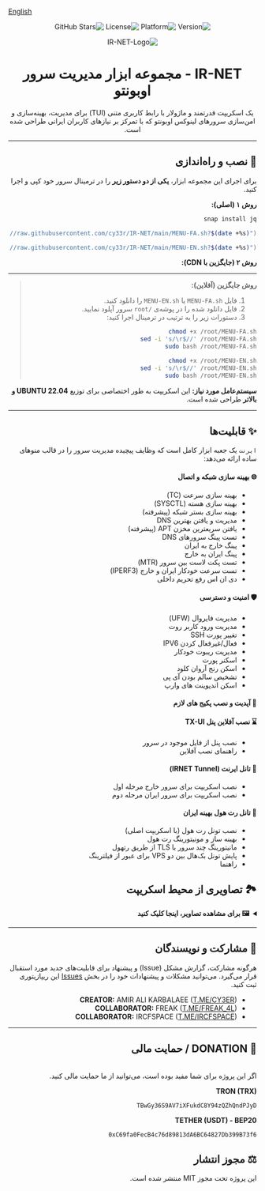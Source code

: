 [English](README-EN.md)

<div dir="rtl">

<p align="center">
    <img src="https://img.shields.io/badge/Version-12-blue.svg" alt="Version">
    <img src="https://img.shields.io/badge/Platform-Ubuntu_22.04+-orange.svg" alt="Platform">
    <img src="https://img.shields.io/badge/License-MIT-green.svg" alt="License">
    <img src="https://img.shields.io/github/stars/cy33r/IR-NET?style=social" alt="GitHub Stars">

   
<p align="center">
  <img src="https://github.com/user-attachments/assets/f2554461-a499-400a-b0c2-20b269264932" alt="IR-NET-Logo"/>
</p>

<h1 align="center">IR-NET - مجموعه ابزار مدیریت سرور اوبونتو</h1>

<p align="center">
یک اسکریپت قدرتمند و ماژولار با رابط کاربری متنی (TUI) برای مدیریت، بهینه‌سازی و امن‌سازی سرورهای لینوکس اوبونتو که با تمرکز بر نیازهای کاربران ایرانی طراحی شده است.
</p>

---

## 🚀 نصب و راه‌اندازی

برای اجرای این مجموعه ابزار، **یکی از دو دستور زیر** را در ترمینال سرور خود کپی و اجرا کنید.

**روش ۱ (اصلی):**
```bash
snap install jq
```
```bash
bash <(curl -sL "https://raw.githubusercontent.com/cy33r/IR-NET/main/MENU-FA.sh?$(date +%s)")
```
```bash
bash <(curl -sL "https://raw.githubusercontent.com/cy33r/IR-NET/main/MENU-EN.sh?$(date +%s)")
```

**روش ۲ (جایگزین با CDN):**


---
> **روش جایگزین (آفلاین):**
>
> 1.  فایل‌ `MENU-FA.sh` یا `MENU-EN.sh` را دانلود کنید.
> 2.  فایل‌ دانلود شده را در پوشه‌ی `/root` سرور آپلود نمایید.
> 3.  دستورات زیر را به ترتیب در ترمینال اجرا کنید:
>
> ```bash
> chmod +x /root/MENU-FA.sh
> sed -i 's/\r$//' /root/MENU-FA.sh
> sudo bash /root/MENU-FA.sh
> ```
>
> ```bash
> chmod +x /root/MENU-EN.sh
> sed -i 's/\r$//' /root/MENU-EN.sh
> sudo bash /root/MENU-EN.sh
> ```
**سیستم‌عامل مورد نیاز:** این اسکریپت به طور اختصاصی برای توزیع **UBUNTU 22.04 و بالاتر** طراحی شده است.

---

## ✨ قابلیت‌ها

`ایرنت` یک جعبه ابزار کامل است که وظایف پیچیده مدیریت سرور را در قالب منوهای ساده ارائه می‌دهد:

#### 🌐 بهینه سازی شبکه و اتصال
* بهینه سازی سرعت (TC)
* بهینه سازی هسته (SYSCTL)
* بهینه سازی بستر شبکه (پیشرفته)
* مدیریت و یافتن بهترین DNS
* یافتن سریعترین مخزن APT (پیشرفته)
* تست پینگ سرورهای DNS
* پینگ خارج به ایران
* پینگ ایران به خارج
* تست پکت لاست بین سرور (MTR)
* تست سرعت خودکار ایران و خارج (IPERF3)
* دی ان اس رفع تحریم داخلی

#### 🛡️ امنیت و دسترسی
* مدیریت فایروال (UFW)
* مدیریت ورود کاربر روت
* تغییر پورت SSH
* فعال/غیرفعال کردن IPV6
* مدیریت ریبوت خودکار
* اسکنر پورت
* اسکن رنج آروان کلود
* تشخیص سالم بودن آی پی
* اسکن اندپوینت های وارپ

#### 🚀 آپدیت و نصب پکیج های لازم

#### ⌛️ نصب آفلاین پنل TX-UI
* نصب پنل از فایل موجود در سرور
* راهنمای نصب آفلاین

#### 💎 تانل ایرنت (IRNET Tunnel)
* نصب اسکریپت برای سرور خارج مرحله اول
* نصب اسکریپت برای سرور ایران مرحله دوم

#### 💎 تانل رت هول بهینه ایران
* نصب تونل رت هول (با اسکریپت اصلی)
* بهینه ساز و مونیتورینگ رت هول
* مانیتورینگ چند سرور با TLS از طریق رتهول
* پایش تونل بک‌هال بین دو VPS برای عبور از فیلترینگ
* راهنما

## 🏞️ تصاویری از محیط اسکریپت

<details>
  <summary><b>🖼️ برای مشاهده تصاویر، اینجا کلیک کنید</b></summary>
  <br>
  <p align="center">
    <img src="https://github.com/user-attachments/assets/0938de54-154e-4b61-9452-b759f02f7d5e" alt="IR-NET-Logo" width="70%"/>
    <br><br>
    <img src="https://github.com/user-attachments/assets/bb6c4406-28ab-461d-93f5-d4789ccafcb4" alt="IR-NET-Logo" width="70%"/>
    <br><br>
    <img src="https://github.com/user-attachments/assets/6cb7f68f-fe97-4e88-8813-43a81dc8f242" alt="IR-NET-Logo" width="70%"/>
    <br><br>
    <img src="https://github.com/user-attachments/assets/ca9df664-4441-4bc4-8f3e-aa2a6d07e82b" alt="IR-NET-Logo" width="70%"/>
  </p>
</details>

---
## 🤝 مشارکت و نویسندگان
هرگونه مشارکت، گزارش مشکل (Issue) و پیشنهاد برای قابلیت‌های جدید مورد استقبال قرار می‌گیرد. می‌توانید مشکلات و پیشنهادات خود را در بخش [Issues](https://github.com/cy33r/IR-NET/issues) این ریپازیتوری ثبت کنید.

* **CREATOR:** AMIR ALI KARBALAEE ([T.ME/CY3ER](https://t.me/CY3ER))
* **COLLABORATOR:** FREAK ([T.ME/FREAK_4L](https://t.me/FREAK_4L))
* **COLLABORATOR:** IRCFSPACE ([T.ME/IRCFSPACE](https://t.me/IRCFSPACE))

---

## 🎁 DONATION / حمایت مالی
<br>
اگر این پروژه برای شما مفید بوده است، می‌توانید از ما حمایت مالی کنید.

**TRON (TRX)**
```
TBwGy36S9AV7iXFukdC8Y94zQZhQndPJyD
```

**TETHER (USDT) - BEP20**
```
0xC69fa0FecB4c76d89813dA6BC64827Db399B73f6
```

## ⚖️ مجوز انتشار
این پروژه تحت مجوز MIT منتشر شده است.

</div>
